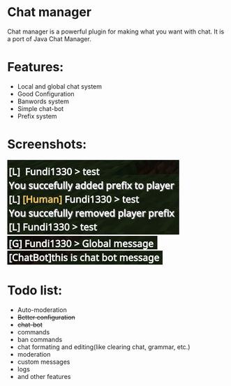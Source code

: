 # Chat manager
Chat manager is a powerful plugin for making what you want with chat. It is a port of Java Chat Manager.
# Features:
* Local and global chat system
* Good Configuration
* Banwords system
* Simple chat-bot
* Prefix system
# Screenshots:
![Local chat](img/Screenshot_21.png)
![Global chat](img/Screenshot_22.png)
![Chat bot](img/Screenshot_23.png)
# Todo list:
* Auto-moderation 
* ~~Better configuration~~
* ~~chat-bot~~
* commands
* ban commands
* chat formating and editing(like clearing chat, grammar, etc.)
* moderation
* custom messages
* logs
* and other features
